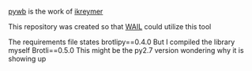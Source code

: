 [pywb](https://github.com/ikreymer/pywb) is the work of [ikreymer](https://github.com/ikreymer)

This repository was created so that [WAIL](https://github.com/N0taN3rd/wail)
could utilize this tool

The requirements file states brotlipy==0.4.0
But I compiled the library myself Brotli==0.5.0
This might be the py2.7 version wondering why it is showing up